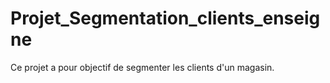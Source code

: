 # Projet_Segmentation_clients_enseigne
Ce projet a pour objectif de segmenter les clients d'un magasin.

